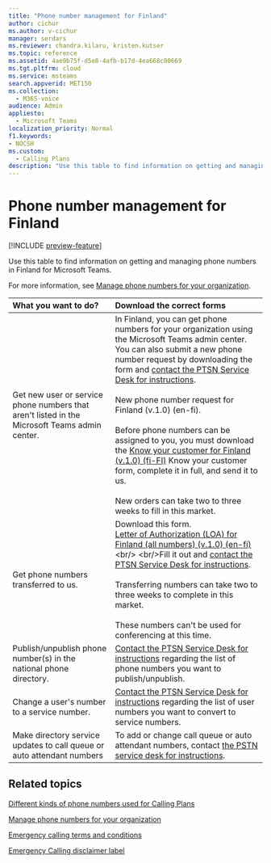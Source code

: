 ```yaml
---
title: "Phone number management for Finland"
author: cichur
ms.author: v-cichur
manager: serdars
ms.reviewer: chandra.kilaru, kristen.kutser
ms.topic: reference
ms.assetid: 4ae9b75f-d5e8-4afb-b17d-4ea668c00669
ms.tgt.pltfrm: cloud
ms.service: msteams
search.appverid: MET150
ms.collection: 
  - M365-voice
audience: Admin
appliesto: 
  - Microsoft Teams
localization_priority: Normal
f1.keywords:
- NOCSH
ms.custom: 
  - Calling Plans
description: "Use this table to find information on getting and managing phone numbers in Finland for Microsoft Teams."
---
```


# Phone number management for Finland

[!INCLUDE [preview-feature](../includes/preview-feature.md)]

Use this table to find information on getting and managing phone numbers in Finland for Microsoft Teams.
  
For more information, see [Manage phone numbers for your organization](manage-phone-numbers-for-your-organization.md).
  
|**What you want to do?**|**Download the correct forms**|
|:-----|:-----|
|Get new user or service phone numbers that aren't listed in the Microsoft Teams admin center.<br/> |In Finland, you can get phone numbers for your organization using the Microsoft Teams admin center. You can also submit a new phone number request by downloading the form and [contact the PTSN Service Desk for instructions](contact-pstn-service-desk.md).<br/><br/>New phone number request for Finland (v.1.0) (en-fi).<br/><br/> Before phone numbers can be assigned to you, you must download the [Know your customer for Finland (v.1.0) (fi-FI)](https://download.microsoft.com/download/6/8/4/6849d27c-d257-4f92-b3b7-cb0d7db8b267/know-your-customer-for-finland-(v1.0)-(fi-FI).pdf) Know your customer form, complete it in full, and send it to us.<br/><br/>New orders can take two to three weeks to fill in this market.   |
|Get phone numbers transferred to us.| Download this form. <br/>[Letter of Authorization (LOA) for Finland (all numbers) (v.1.0) (en-fi)](https://download.microsoft.com/download/a/6/8/a68d6c80-daf5-4d40-ba6e-d0f99db1041b/letter-of-authorization-(loa)-for-finland-(all-numbers)-(v1.0)-(en-fi).pdf) <br/> <br/>Fill it out and [contact the PTSN Service Desk for instructions](contact-pstn-service-desk.md). <br/><br/>Transferring numbers can take two to three weeks to complete in this market. <br/><br/> These numbers can't be used for conferencing at this time.   |
|Publish/unpublish phone number(s) in the national phone directory.  <br/> |[Contact the PTSN Service Desk for instructions](contact-pstn-service-desk.md) regarding the list of phone numbers you want to publish/unpublish. <br/> |
|Change a user's number to a service number.  <br/> |[Contact the PTSN Service Desk for instructions](contact-pstn-service-desk.md) regarding the list of user numbers you want to convert to service numbers. <br/> |
|Make directory service updates to call queue or auto attendant numbers|To add or change call queue or auto attendant numbers, contact [the PSTN service desk for instructions](contact-pstn-service-desk.md). |
   
## Related topics

[Different kinds of phone numbers used for Calling Plans](../different-kinds-of-phone-numbers-used-for-calling-plans.md)

[Manage phone numbers for your organization](manage-phone-numbers-for-your-organization.md)

[Emergency calling terms and conditions](../emergency-calling-terms-and-conditions.md)
  
[Emergency Calling disclaimer label](https://download.microsoft.com/download/a/8/0/a807c43d-2177-4fe0-8732-86b3784ae6e5/emergency-calling-label-(en-us)-(v.1.0).zip)
